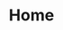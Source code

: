 ---
layout: landing
group: home
title: Home
page_heading: We help finance professionals leverage big data solutions to increase their bottom line
image: /assets/images/consulting-1920.jpg
permalink: "/"
lang: en
weight: 1
---